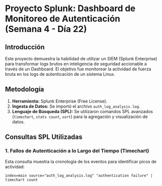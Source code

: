 # Proyecto Splunk: Dashboard de Monitoreo de Autenticación (Semana 4 - Día 22)

## Introducción
Este proyecto demuestra la habilidad de utilizar un SIEM (Splunk Enterprise) para transformar logs brutos en inteligencia de seguridad accionable a través de un Dashboard. El objetivo fue monitorear la actividad de fuerza bruta en los logs de autenticación de un sistema Linux.

## Metodología
1.  **Herramienta:** Splunk Enterprise (Free License).
2.  **Ingesta de Datos:** Se importó el archivo `auth_log_analysis.log`.
3.  **Lenguaje de Búsqueda (SPL):** Se utilizaron comandos SPL avanzados (`timechart`, `stats count`, `sort`) para la agregación y visualización de datos.

## Consultas SPL Utilizadas

### 1. Fallos de Autenticación a lo Largo del Tiempo (Timechart)
Esta consulta muestra la cronología de los eventos para identificar picos de actividad:
```spl
index=main source="auth_log_analysis.log" "authentication failure" | timechart count
